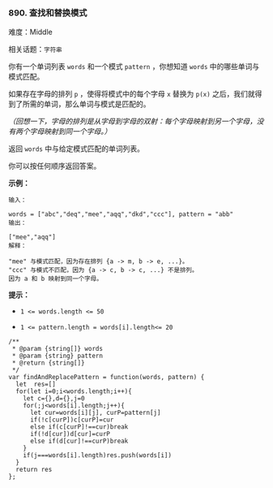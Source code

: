 ### 890. 查找和替换模式

难度：Middle

相关话题：`字符串`

你有一个单词列表 `words` 和一个模式 `pattern` ，你想知道  `words`  中的哪些单词与模式匹配。



如果存在字母的排列  `p` ，使得将模式中的每个字母  `x`  替换为  `p(x)`  之后，我们就得到了所需的单词，那么单词与模式是匹配的。



*（回想一下，字母的排列是从字母到字母的双射：每个字母映射到另一个字母，没有两个字母映射到同一个字母。）* 



返回  `words`  中与给定模式匹配的单词列表。



你可以按任何顺序返回答案。







**示例：** 





```
输入：

words = ["abc","deq","mee","aqq","dkd","ccc"], pattern = "abb"
输出：

["mee","aqq"]
解释：

"mee" 与模式匹配，因为存在排列 {a -> m, b -> e, ...}。
"ccc" 与模式不匹配，因为 {a -> c, b -> c, ...} 不是排列。
因为 a 和 b 映射到同一个字母。
```






**提示：** 




* `1 <= words.length <= 50`

* `1 <= pattern.length = words[i].length<= 20`






```
/**
 * @param {string[]} words
 * @param {string} pattern
 * @return {string[]}
 */
var findAndReplacePattern = function(words, pattern) {
  let  res=[]
  for(let i=0;i<words.length;i++){
    let c={},d={},j=0
    for(;j<words[i].length;j++){
      let cur=words[i][j], curP=pattern[j]
      if(!c[curP])c[curP]=cur
      else if(c[curP]!==cur)break
      if(!d[cur])d[cur]=curP
      else if(d[cur]!==curP)break          
    }
    if(j===words[i].length)res.push(words[i])
  }
  return res
};



```

